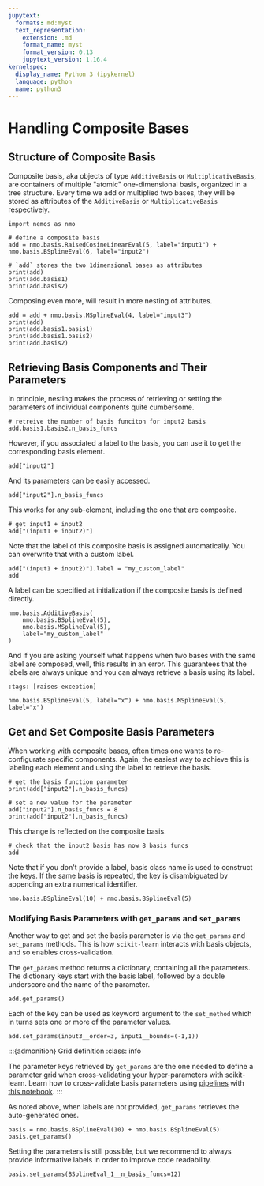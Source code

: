 ```yaml
---
jupytext:
  formats: md:myst
  text_representation:
    extension: .md
    format_name: myst
    format_version: 0.13
    jupytext_version: 1.16.4
kernelspec:
  display_name: Python 3 (ipykernel)
  language: python
  name: python3
---
```


# Handling Composite Bases

## Structure of Composite Basis

Composite basis, aka objects of type `AdditiveBasis` or `MultiplicativeBasis`, are containers of multiple "atomic" one-dimensional basis, organized in a tree structure. Every time we add or multiplied two bases, they will be stored as attributes of the `AdditiveBasis` or `MultiplicativeBasis` respectively.

```{code-cell} ipython3
import nemos as nmo

# define a composite basis
add = nmo.basis.RaisedCosineLinearEval(5, label="input1") + nmo.basis.BSplineEval(6, label="input2")

# `add` stores the two 1dimensional bases as attributes
print(add)
print(add.basis1)
print(add.basis2)
```

Composing even more, will result in more nesting of attributes.

```{code-cell} ipython3
add = add + nmo.basis.MSplineEval(4, label="input3")
print(add)
print(add.basis1.basis1)
print(add.basis1.basis2)
print(add.basis2)
```

## Retrieving Basis Components and Their Parameters
In principle, nesting makes the process of retrieving or setting the parameters of individual components quite cumbersome.  

```{code-cell} ipython3
# retreive the number of basis funciton for input2 basis
add.basis1.basis2.n_basis_funcs
```

However, if you associated a label to the basis, you can use it to get the corresponding basis element.

```{code-cell} ipython3
add["input2"]
```

And its parameters can be easily accessed.

```{code-cell} ipython3
add["input2"].n_basis_funcs
```

This works for any sub-element, including the one that are composite.

```{code-cell} ipython3
# get input1 + input2
add["(input1 + input2)"]
```

Note that the label of this composite basis is assigned automatically. You can overwrite that with a custom label.

```{code-cell} ipython3
add["(input1 + input2)"].label = "my_custom_label"
add
```

A label can be specified at initialization if the composite basis is defined directly.

```{code-cell} ipython3
nmo.basis.AdditiveBasis(
    nmo.basis.BSplineEval(5),
    nmo.basis.MSplineEval(5), 
    label="my_custom_label"
)
```

And if you are asking yourself what happens when two bases with the same label are composed, well, this results in an error.
This guarantees that the labels are always unique and you can always retrieve a basis using its label.

```{code-cell} ipython3
:tags: [raises-exception]

nmo.basis.BSplineEval(5, label="x") + nmo.basis.MSplineEval(5, label="x")
```

## Get and Set Composite Basis Parameters

When working with composite bases, often times one wants to re-configurate specific components. Again, the easiest way to achieve this is labeling each element and using the label to retrieve the basis.

```{code-cell} ipython3
# get the basis function parameter
print(add["input2"].n_basis_funcs)

# set a new value for the parameter
add["input2"].n_basis_funcs = 8
print(add["input2"].n_basis_funcs)
```

This change is reflected on the composite basis.

```{code-cell} ipython3
# check that the input2 basis has now 8 basis funcs
add
```
Note that if you don't provide a label, basis class name is used to construct the keys. If the same basis is repeated, the key is disambiguated by appending an extra numerical identifier.

```{code-cell} ipython3
nmo.basis.BSplineEval(10) + nmo.basis.BSplineEval(5)
```

### Modifying Basis Parameters with `get_params` and `set_params`
Another way to get and set the basis parameter is via the `get_params` and `set_params` methods. This is how `scikit-learn` interacts with basis objects, and so enables cross-validation.

The `get_params` method returns a dictionary, containing all the parameters. The dictionary keys start with the basis label, followed by a double underscore and the name of the parameter.

```{code-cell} ipython3
add.get_params()
```

Each of the key can be used as keyword argument to the `set_method` which in turns sets one or more of the parameter values.

```{code-cell} ipython3
add.set_params(input3__order=3, input1__bounds=(-1,1))
```

:::{admonition} Grid definition
:class: info

The parameter keys retrieved by `get_params` are the one needed to define a parameter grid when cross-validating your hyper-parameters with scikit-learn. Learn how to cross-validate basis parameters using [pipelines](https://scikit-learn.org/stable/modules/generated/sklearn.pipeline.Pipeline.html) with [this notebook](sklearn-how-to). 
:::


As noted above, when labels are not provided, `get_params` retrieves the auto-generated ones.

```{code-cell} ipython3
basis = nmo.basis.BSplineEval(10) + nmo.basis.BSplineEval(5)
basis.get_params()
```

Setting the parameters is still possible, but we recommend to always provide informative labels in order to improve code readability.

```{code-cell} ipython3
basis.set_params(BSplineEval_1__n_basis_funcs=12)
```
